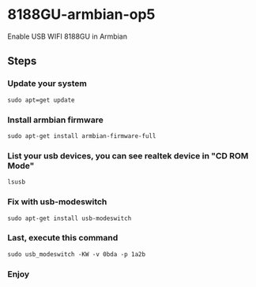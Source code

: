 # 8188GU-armbian-op5
Enable  USB WIFI 8188GU in Armbian   

## Steps

### Update your system 
`sudo apt=get update`

### Install armbian firmware
`sudo apt-get install armbian-firmware-full`

### List your usb devices, you can see realtek device in "CD ROM Mode"
`lsusb`

### Fix with usb-modeswitch
`sudo apt-get install usb-modeswitch`

### Last, execute this command
`sudo usb_modeswitch -KW -v 0bda -p 1a2b`

### Enjoy
